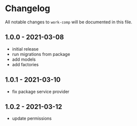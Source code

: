 # Changelog

All notable changes to `work-comp` will be documented in this file.

## 1.0.0 - 2021-03-08

- initial release
- run migrations from package
- add models
- add factories

## 1.0.1 - 2021-03-10

- fix package service provider

## 1.0.2 - 2021-03-12

- update permissions
